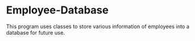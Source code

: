 # Employee-Database
This program uses classes to store various information of employees into a database for future use.
